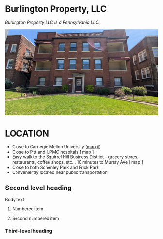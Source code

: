 # Burlington Property, LLC 

*Burlington Property LLC is a Pennsylvania LLC.*

![Front view of the building](img/U2_building.jpg)

# LOCATION
* Close to Carnegie Mellon University ([map it](https://maps.app.goo.gl/JdUkNtLNVQs4dSJ47))
* Close to Pitt and UPMC hospitals [ map ]
* Easy walk to the Squirrel Hill Business District - grocery stores, restaurants, coffee shops, etc…
	10 minutes to Murray Ave [ map ]
* Close to both Schenley Park and Frick Park
* Conveniently located near public transportation



## Second level heading

Body text

1. Numbered item

2. Second numbered item

### Third-level heading

